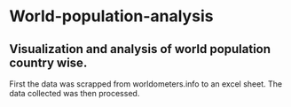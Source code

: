# World-population-analysis
## Visualization and analysis of world population country wise.
First the data was scrapped from worldometers.info to an excel sheet.
The data collected was then processed.
